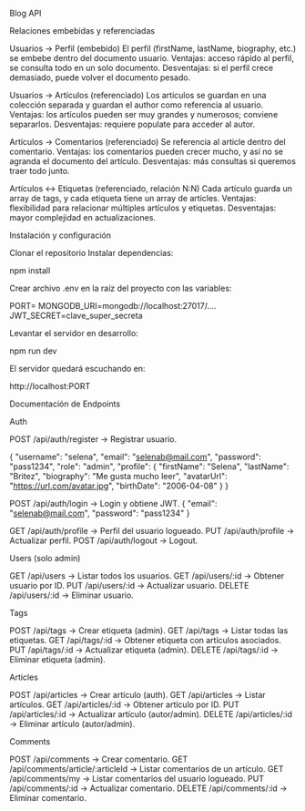 Blog API

Relaciones embebidas y referenciadas

Usuarios → Perfil (embebido)
El perfil (firstName, lastName, biography, etc.) se embebe dentro del documento usuario.
Ventajas: acceso rápido al perfil, se consulta todo en un solo documento.
Desventajas: si el perfil crece demasiado, puede volver el documento pesado.

Usuarios → Artículos (referenciado)
Los artículos se guardan en una colección separada y guardan el author como referencia al usuario.
Ventajas: los artículos pueden ser muy grandes y numerosos; conviene separarlos.
Desventajas: requiere populate para acceder al autor.

Artículos → Comentarios (referenciado)
Se referencia al article dentro del comentario.
Ventajas: los comentarios pueden crecer mucho, y así no se agranda el documento del artículo.
Desventajas: más consultas si queremos traer todo junto.

Artículos ↔ Etiquetas (referenciado, relación N:N)
Cada artículo guarda un array de tags, y cada etiqueta tiene un array de articles.
Ventajas: flexibilidad para relacionar múltiples artículos y etiquetas.
Desventajas: mayor complejidad en actualizaciones.

Instalación y configuración

Clonar el repositorio
Instalar dependencias:

npm install

Crear archivo .env en la raíz del proyecto con las variables:

PORT=
MONGODB_URI=mongodb://localhost:27017/....
JWT_SECRET=clave_super_secreta


Levantar el servidor en desarrollo:

npm run dev

El servidor quedará escuchando en:

http://localhost:PORT

Documentación de Endpoints

Auth

POST /api/auth/register → Registrar usuario.

{
  "username": "selena",
  "email": "selenab@mail.com",
  "password": "pass1234",
  "role": "admin",
  "profile": {
    "firstName": "Selena",
    "lastName": "Britez",
    "biography": "Me gusta mucho leer",
    "avatarUrl": "https://url.com/avatar.jpg",
    "birthDate": "2006-04-08"
  }
}


POST /api/auth/login → Login y obtiene JWT.
{
  "email": "selenab@mail.com",
  "password": "pass1234"
}


GET /api/auth/profile → Perfil del usuario logueado.
PUT /api/auth/profile → Actualizar perfil.
POST /api/auth/logout → Logout.

Users (solo admin)

GET /api/users → Listar todos los usuarios.
GET /api/users/:id → Obtener usuario por ID.
PUT /api/users/:id → Actualizar usuario.
DELETE /api/users/:id → Eliminar usuario.

Tags

POST /api/tags → Crear etiqueta (admin).
GET /api/tags → Listar todas las etiquetas.
GET /api/tags/:id → Obtener etiqueta con artículos asociados.
PUT /api/tags/:id → Actualizar etiqueta (admin).
DELETE /api/tags/:id → Eliminar etiqueta (admin).

Articles

POST /api/articles → Crear artículo (auth).
GET /api/articles → Listar artículos.
GET /api/articles/:id → Obtener artículo por ID.
PUT /api/articles/:id → Actualizar artículo (autor/admin).
DELETE /api/articles/:id → Eliminar artículo (autor/admin).


Comments

POST /api/comments → Crear comentario.
GET /api/comments/article/:articleId → Listar comentarios de un artículo.
GET /api/comments/my → Listar comentarios del usuario logueado.
PUT /api/comments/:id → Actualizar comentario.
DELETE /api/comments/:id → Eliminar comentario.
